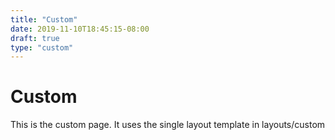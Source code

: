 ```yaml
---
title: "Custom"
date: 2019-11-10T18:45:15-08:00
draft: true
type: "custom"
---
```


# Custom
This is the custom page. It uses the single layout template in layouts/custom